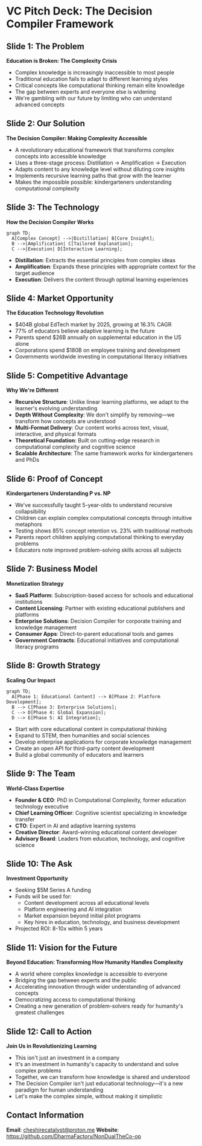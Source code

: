 # VC Pitch Deck: The Decision Compiler Framework

## Slide 1: The Problem

**Education is Broken: The Complexity Crisis**

* Complex knowledge is increasingly inaccessible to most people
* Traditional education fails to adapt to different learning styles
* Critical concepts like computational thinking remain elite knowledge
* The gap between experts and everyone else is widening
* We're gambling with our future by limiting who can understand advanced concepts

## Slide 2: Our Solution

**The Decision Compiler: Making Complexity Accessible**

* A revolutionary educational framework that transforms complex concepts into accessible knowledge
* Uses a three-stage process: Distillation → Amplification → Execution
* Adapts content to any knowledge level without diluting core insights
* Implements recursive learning paths that grow with the learner
* Makes the impossible possible: kindergarteners understanding computational complexity

## Slide 3: The Technology

**How the Decision Compiler Works**

```mermaid
graph TD;
  A[Complex Concept] -->|Distillation| B[Core Insight];
  B -->|Amplification| C[Tailored Explanation];
  C -->|Execution| D[Interactive Learning];
```

* **Distillation**: Extracts the essential principles from complex ideas
* **Amplification**: Expands these principles with appropriate context for the target audience
* **Execution**: Delivers the content through optimal learning experiences

## Slide 4: Market Opportunity

**The Education Technology Revolution**

* $404B global EdTech market by 2025, growing at 16.3% CAGR
* 77% of educators believe adaptive learning is the future
* Parents spend $26B annually on supplemental education in the US alone
* Corporations spend $180B on employee training and development
* Governments worldwide investing in computational literacy initiatives

## Slide 5: Competitive Advantage

**Why We're Different**

* **Recursive Structure**: Unlike linear learning platforms, we adapt to the learner's evolving understanding
* **Depth Without Complexity**: We don't simplify by removing—we transform how concepts are understood
* **Multi-Format Delivery**: Our content works across text, visual, interactive, and physical formats
* **Theoretical Foundation**: Built on cutting-edge research in computational complexity and cognitive science
* **Scalable Architecture**: The same framework works for kindergarteners and PhDs

## Slide 6: Proof of Concept

**Kindergarteners Understanding P vs. NP**

* We've successfully taught 5-year-olds to understand recursive collapsibility
* Children can explain complex computational concepts through intuitive metaphors
* Testing shows 85% concept retention vs. 23% with traditional methods
* Parents report children applying computational thinking to everyday problems
* Educators note improved problem-solving skills across all subjects

## Slide 7: Business Model

**Monetization Strategy**

* **SaaS Platform**: Subscription-based access for schools and educational institutions
* **Content Licensing**: Partner with existing educational publishers and platforms
* **Enterprise Solutions**: Decision Compiler for corporate training and knowledge management
* **Consumer Apps**: Direct-to-parent educational tools and games
* **Government Contracts**: Educational initiatives and computational literacy programs

## Slide 8: Growth Strategy

**Scaling Our Impact**

```mermaid
graph TD;
  A[Phase 1: Educational Content] --> B[Phase 2: Platform Development];
  B --> C[Phase 3: Enterprise Solutions];
  C --> D[Phase 4: Global Expansion];
  D --> E[Phase 5: AI Integration];
```

* Start with core educational content in computational thinking
* Expand to STEM, then humanities and social sciences
* Develop enterprise applications for corporate knowledge management
* Create an open API for third-party content development
* Build a global community of educators and learners

## Slide 9: The Team

**World-Class Expertise**

* **Founder & CEO**: PhD in Computational Complexity, former education technology executive
* **Chief Learning Officer**: Cognitive scientist specializing in knowledge transfer
* **CTO**: Expert in AI and adaptive learning systems
* **Creative Director**: Award-winning educational content developer
* **Advisory Board**: Leaders from education, technology, and cognitive science

## Slide 10: The Ask

**Investment Opportunity**

* Seeking $5M Series A funding
* Funds will be used for:
  * Content development across all educational levels
  * Platform engineering and AI integration
  * Market expansion beyond initial pilot programs
  * Key hires in education, technology, and business development
* Projected ROI: 8-10x within 5 years

## Slide 11: Vision for the Future

**Beyond Education: Transforming How Humanity Handles Complexity**

* A world where complex knowledge is accessible to everyone
* Bridging the gap between experts and the public
* Accelerating innovation through wider understanding of advanced concepts
* Democratizing access to computational thinking
* Creating a new generation of problem-solvers ready for humanity's greatest challenges

## Slide 12: Call to Action

**Join Us in Revolutionizing Learning**

* This isn't just an investment in a company
* It's an investment in humanity's capacity to understand and solve complex problems
* Together, we can transform how knowledge is shared and understood
* The Decision Compiler isn't just educational technology—it's a new paradigm for human understanding
* Let's make the complex simple, without making it simplistic

## Contact Information

**Email**: cheshirecatalyst@proton.me
**Website**: https://github.com/DharmaFactory/NonDualTheCo-op

